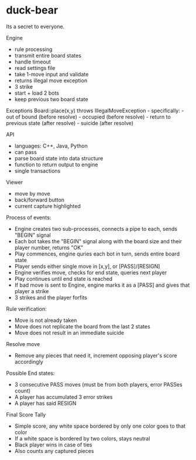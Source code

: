 duck-bear
=========

Its a secret to everyone.

Engine
- rule processing
- transmit entire board states
- handle timeout
- read settings file
- take 1-move input and validate
- returns illegal move exception
- 3 strike
- start + load 2 bots
- keep previous two board state

Exceptions
Board::place(x,y) throws IllegalMoveException
	- specifically: 
	- out of bound (before resolve)
	- occupied	(before resolve)
	- return to previous state (after resolve)
	- suicide	(after resolve)

API
- languages: C++, Java, Python
- can pass
- parse board state into data structure
- function to return output to engine
- single transactions

Viewer
- move by move
- back/forward button
- current capture highlighted

Process of events:
- Engine creates two sub-processes, connects a pipe to each, sends "BEGIN" signal
- Each bot takes the "BEGIN" signal along with the board size and their player number,
  returns "OK"
- Play commences, engine quries each bot in turn, sends entire board state 
- Player sends either single move in [x,y], or [PASS]/[RESIGN]
- Engine verifies move, checks for end state, queries next player
- Play continues until end state is reached
- If bad move is sent to Engine, engine marks it as a [PASS] and gives that player a strike
- 3 strikes and the player forfits

Rule verification:
- Move is not already taken
- Move does not replicate the board from the last 2 states
- Move does not result in an immediate suicide

Resolve move
- Remove any pieces that need it, increment opposing player's score accordingly

Possible End states:
- 3 consecutive PASS moves (must be from both players, error PASSes count)
- A player has accumulated 3 error strikes
- A player has said RESIGN

Final Score Tally
- Simple score, any white space bordered by only one color goes to that color
- If a white space is bordered by two colors, stays neutral
- Black player wins in case of ties
- Also counts any captured pieces
